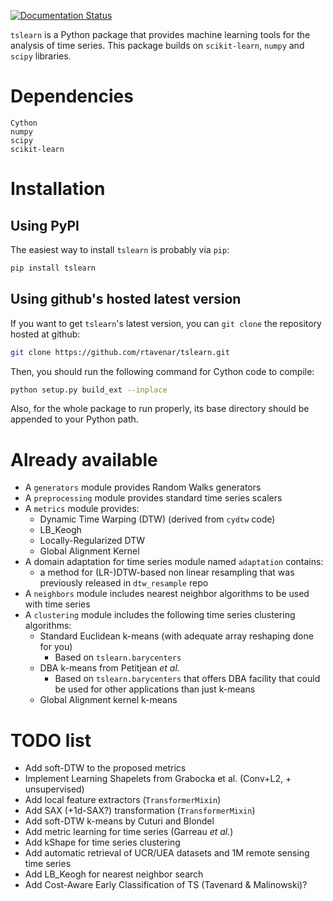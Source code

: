 [![Documentation Status](https://readthedocs.org/projects/tslearn/badge/?version=latest)](http://tslearn.readthedocs.io/en/latest/?badge=latest)


`tslearn` is a Python package that provides machine learning tools for the analysis of time series.
This package builds on `scikit-learn`, `numpy` and `scipy` libraries.

# Dependencies

```
Cython
numpy
scipy
scikit-learn
```

# Installation

## Using PyPI

The easiest way to install `tslearn` is probably via `pip`:
```bash
pip install tslearn
```

## Using github's hosted latest version

If you want to get `tslearn`'s latest version, you can `git clone` the repository hosted at github:
```bash
git clone https://github.com/rtavenar/tslearn.git
```

Then, you should run the following command for Cython code to compile:
```bash
python setup.py build_ext --inplace
```

Also, for the whole package to run properly, its base directory should be appended to your Python path.


# Already available

* A `generators` module provides Random Walks generators
* A `preprocessing` module provides standard time series scalers
* A `metrics` module provides:
  * Dynamic Time Warping (DTW) (derived from `cydtw` code)
  * LB_Keogh
  * Locally-Regularized DTW
  * Global Alignment Kernel
* A domain adaptation for time series module named `adaptation` contains:
  * a method for (LR-)DTW-based non linear resampling that was previously released in `dtw_resample` repo
* A `neighbors` module includes nearest neighbor algorithms to be used with time series
* A `clustering` module includes the following time series clustering algorithms:
  * Standard Euclidean k-means (with adequate array reshaping done for you)
    * Based on `tslearn.barycenters`
  * DBA k-means from Petitjean _et al._
    * Based on `tslearn.barycenters` that offers DBA facility that could be used for other applications than just 
    k-means
  * Global Alignment kernel k-means

# TODO list

* Add soft-DTW to the proposed metrics
* Implement Learning Shapelets from Grabocka et al. (Conv+L2, + unsupervised)
* Add local feature extractors (`TransformerMixin`)
* Add SAX (+1d-SAX?) transformation (`TransformerMixin`)
* Add soft-DTW k-means by Cuturi and Blondel
* Add metric learning for time series (Garreau _et al._)
* Add kShape for time series clustering
* Add automatic retrieval of UCR/UEA datasets and 1M remote sensing time series
* Add LB_Keogh for nearest neighbor search
* Add Cost-Aware Early Classification of TS (Tavenard & Malinowski)?
